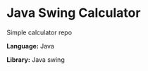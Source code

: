 # Java Swing Calculator
 Simple calculator repo
  <p><b>Language:</b> Java</p>
  <p><b>Library:</b> Java swing</p>
 
 
